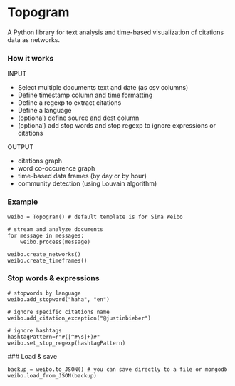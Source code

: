 # Topogram


A Python library for text analysis and time-based visualization of citations data as networks.

### How it works

INPUT

* Select multiple documents text and date (as csv columns)
* Define timestamp column and time formatting
* Define a regexp to extract citations
* Define a language
* (optional) define source and dest column
* (optional) add stop words and stop regexp to ignore expressions or citations


OUTPUT

* citations graph
* word co-occurence graph
* time-based data frames (by day or by hour)
* community detection (using Louvain algorithm)

### Example

    weibo = Topogram() # default template is for Sina Weibo

    # stream and analyze documents
    for message in messages:
        weibo.process(message)

    weibo.create_networks()
    weibo.create_timeframes()


### Stop words & expressions

    # stopwords by language
    weibo.add_stopword("haha", "en")

    # ignore specific citations name
    weibo.add_citation_exception("@justinbieber")
    
    # ignore hashtags
    hashtagPattern=r"#([^#\s]+)#"
    weibo.set_stop_regexp(hashtagPattern)

### Load & save

    backup = weibo.to_JSON() # you can save directly to a file or mongodb
    weibo.load_from_JSON(backup)
